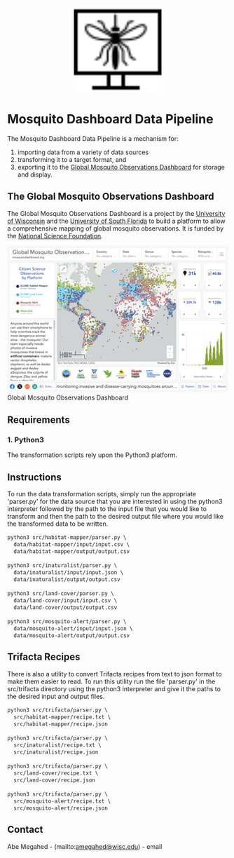 <p align="center">
  <div align="center">
    <img src="./images/logos/logo.svg" alt="Logo" style="width:200px">
  </div>
</p>

# Mosquito Dashboard Data Pipeline
The Mosquito Dashboard Data Pipeline is a mechanism for:
1) importing data from a variety of data sources
2) transforming it to a target format, and 
3) exporting it to the [Global Mosquito Observations Dashboard](https://mosquitodashboard.org) for storage and display.

## The Global Mosquito Observations Dashboard
The Global Mosquito Observations Dashboard is a project by the [University of Wisconsin](http://wisc.edu) and the [University of South Florida](https://www.usf.edu/) to build a platform to allow a comprehensive mapping of global mosquito observations.   It is funded by the [National Science Foundation](https://www.nsf.gov/).

![Screen Shot](images/screen-shots/mosquito-dashboard.png)
Global Mosquito Observations Dashboard

## Requirements

### 1. Python3

The transformation scripts rely upon the Python3 platform.

## Instructions

To run the data transformation scripts, simply run the appropriate 'parser.py' for the data source that you are interested in using the python3 interpreter followed by the path to the input file that you would like to transform and then the path to the desired output file where you would like the transformed data to be written.

```
python3 src/habitat-mapper/parser.py \
  data/habitat-mapper/input/input.csv \
  data/habitat-mapper/output/output.csv

python3 src/inaturalist/parser.py \
  data/inaturalist/input/input.json \
  data/inaturalist/output/output.csv

python3 src/land-cover/parser.py \
  data/land-cover/input/input.csv \
  data/land-cover/output/output.csv

python3 src/mosquito-alert/parser.py \
  data/mosquito-alert/input/input.json \
  data/mosquito-alert/output/output.csv
```

## Trifacta Recipes
There is also a utility to convert Trifacta recipes from text to json format to make them easier to read.  To run this utility run the file 'parser.py' in the src/trifacta directory using the python3 interpreter and give it the paths to the desired input and output files.

```
python3 src/trifacta/parser.py \
  src/habitat-mapper/recipe.txt \
  src/habitat-mapper/recipe.json

python3 src/trifacta/parser.py \
  src/inaturalist/recipe.txt \
  src/inaturalist/recipe.json

python3 src/trifacta/parser.py \
  src/land-cover/recipe.txt \
  src/land-cover/recipe.json

python3 src/trifacta/parser.py \
  src/mosquito-alert/recipe.txt \
  src/mosquito-alert/recipe.json
```

<!-- CONTACT -->
## Contact

Abe Megahed - (mailto:amegahed@wisc.edu) - email
